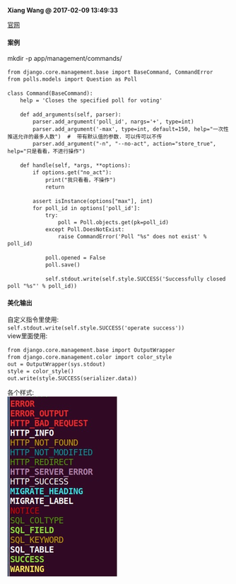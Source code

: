 **Xiang Wang @ 2017-02-09 13:49:33**

[官网](https://docs.djangoproject.com/en/2.2/howto/custom-management-commands/)

#### 案例
mkdir -p app/management/commands/
```
from django.core.management.base import BaseCommand, CommandError
from polls.models import Question as Poll

class Command(BaseCommand):
    help = 'Closes the specified poll for voting'

    def add_arguments(self, parser):
        parser.add_argument('poll_id', nargs='+', type=int)
        parser.add_argument('-max', type=int, default=150, help="一次性推送允许的最多人数")  #  带有默认值的参数. 可以传可以不传
        parser.add_argument("-n", "--no-act", action="store_true", help="只是看看，不进行操作")

    def handle(self, *args, **options):
        if options.get("no_act"):
            print("我只看看，不操作")
            return

        assert isInstance(options["max"], int)
        for poll_id in options['poll_id']:
            try:
                poll = Poll.objects.get(pk=poll_id)
            except Poll.DoesNotExist:
                raise CommandError('Poll "%s" does not exist' % poll_id)

            poll.opened = False
            poll.save()

            self.stdout.write(self.style.SUCCESS('Successfully closed poll "%s"' % poll_id))
```


#### 美化输出
自定义指令里使用:  
`self.stdout.write(self.style.SUCCESS('operate success'))`  
view里面使用:  
```
from django.core.management.base import OutputWrapper
from django.core.management.color import color_style
out = OutputWrapper(sys.stdout)
style = color_style()
out.write(style.SUCCESS(serializer.data))
```
各个样式:  
![the style of output](./img/command_style.png)
